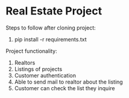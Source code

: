 # Real Estate Project

Steps to follow after cloning project:

1. pip install -r requirements.txt

Project functionality:

1. Realtors
2. Listings of projects
3. Customer authentication
4. Able to send mail to realtor about the listing
5. Customer can check the list they inquire
